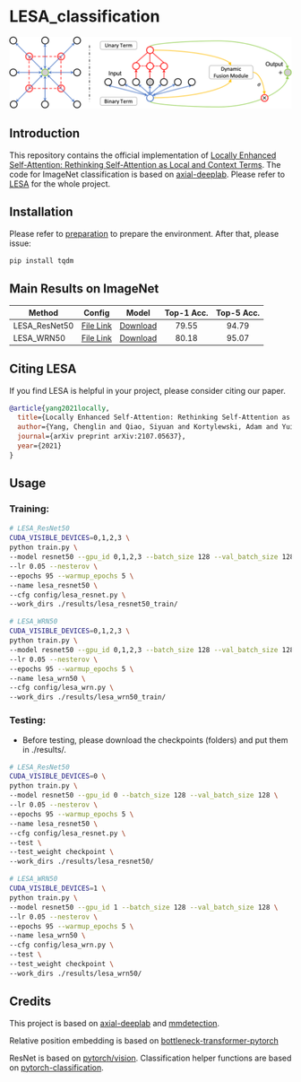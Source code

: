 # LESA_classification

<div align="center">
  <img src="Images/figure1_v4.png" width="800px" />
</div>

## Introduction

This repository contains the official implementation of [Locally Enhanced Self-Attention: Rethinking Self-Attention as Local and Context Terms](http://arxiv.org/abs/2107.05637).
The code for ImageNet classification is based on [axial-deeplab](https://github.com/csrhddlam/axial-deeplab). Please refer to [LESA](https://github.com/Chenglin-Yang/LESA) for the whole project.

## Installation

Please refer to [preparation](https://github.com/csrhddlam/axial-deeplab#preparation) to prepare the environment. After that, please issue: 
```bash
pip install tqdm
```

## Main Results on ImageNet

| Method    | Config | Model | Top-1 Acc. | Top-5 Acc. |
|-----------|--------------|--------------|:------------:|:------------:|
| LESA_ResNet50 | [File Link](config/lesa_resnet.py) | [Download](https://livejohnshopkins-my.sharepoint.com/:f:/g/personal/cyang76_jh_edu/EnO2WCZcRwJJh1YsdHEZXOMBueC6q0baT4kWl_sI5SqjFQ?e=Wh9uWt) | 79.55 | 94.79 |
| LESA_WRN50 | [File Link](config/lesa_wrn.py) | [Download](https://livejohnshopkins-my.sharepoint.com/:f:/g/personal/cyang76_jh_edu/EgHuW1XQefNNkLCkRE1Ag4UBA96d7lBasZ4esEh3Re1mXA?e=jU72GG) | 80.18 | 95.07 |

## Citing LESA

If you find LESA is helpful in your project, please consider citing our paper.

```BibTeX
@article{yang2021locally,
  title={Locally Enhanced Self-Attention: Rethinking Self-Attention as Local and Context Terms},
  author={Yang, Chenglin and Qiao, Siyuan and Kortylewski, Adam and Yuille, Alan},
  journal={arXiv preprint arXiv:2107.05637},
  year={2021}
}
```

## Usage

### Training:
```bash
# LESA_ResNet50
CUDA_VISIBLE_DEVICES=0,1,2,3 \
python train.py \
--model resnet50 --gpu_id 0,1,2,3 --batch_size 128 --val_batch_size 128 \
--lr 0.05 --nesterov \
--epochs 95 --warmup_epochs 5 \
--name lesa_resnet50 \
--cfg config/lesa_resnet.py \
--work_dirs ./results/lesa_resnet50_train/
```
```bash
# LESA_WRN50
CUDA_VISIBLE_DEVICES=0,1,2,3 \
python train.py \
--model resnet50 --gpu_id 0,1,2,3 --batch_size 128 --val_batch_size 128 \
--lr 0.05 --nesterov \
--epochs 95 --warmup_epochs 5 \
--name lesa_wrn50 \
--cfg config/lesa_wrn.py \
--work_dirs ./results/lesa_wrn50_train/
```

### Testing:
+ Before testing, please download the checkpoints (folders) and put them in ./results/.
```bash
# LESA_ResNet50
CUDA_VISIBLE_DEVICES=0 \
python train.py \
--model resnet50 --gpu_id 0 --batch_size 128 --val_batch_size 128 \
--lr 0.05 --nesterov \
--epochs 95 --warmup_epochs 5 \
--name lesa_resnet50 \
--cfg config/lesa_resnet.py \
--test \
--test_weight checkpoint \
--work_dirs ./results/lesa_resnet50/
```
```bash
# LESA_WRN50
CUDA_VISIBLE_DEVICES=1 \
python train.py \
--model resnet50 --gpu_id 1 --batch_size 128 --val_batch_size 128 \
--lr 0.05 --nesterov \
--epochs 95 --warmup_epochs 5 \
--name lesa_wrn50 \
--cfg config/lesa_wrn.py \
--test \
--test_weight checkpoint \
--work_dirs ./results/lesa_wrn50/ 
```

## Credits

This project is based on [axial-deeplab](https://github.com/csrhddlam/axial-deeplab) and [mmdetection](https://github.com/open-mmlab/mmdetection).

Relative position embedding is based on [bottleneck-transformer-pytorch](https://github.com/lucidrains/bottleneck-transformer-pytorch/blob/main/bottleneck_transformer_pytorch/bottleneck_transformer_pytorch.py)

ResNet is based on [pytorch/vision](https://github.com/pytorch/vision/blob/master/torchvision/models/resnet.py). Classification helper functions are based on [pytorch-classification](https://github.com/bearpaw/pytorch-classification).

